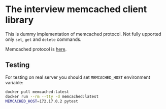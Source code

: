 # The interview memcached client library

This is dummy implementation of memcached protocol. Not fully upported only `set`, `get`
and `delete` commands.

Memcached protocol is
[here](https://github.com/memcached/memcached/blob/master/doc/protocol.txt).

## Testing

For testing on real server you should set `MEMCACHED_HOST` environment variable:

```bash
docker pull memcached:latest
docker run --rm --tty -d memcached:latest
MEMCACHED_HOST=172.17.0.2 pytest
```
